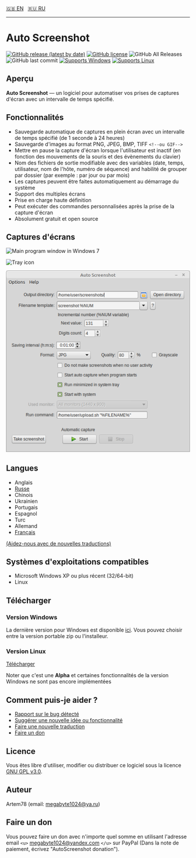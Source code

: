 [:uk: EN](README.md "English")&nbsp;&nbsp;
[:ru: RU](README-ru.md "Russian")

---
Auto Screenshot
===============
[![GitHub release (latest by date)](https://img.shields.io/github/v/release/artem78/AutoScreenshot?style=plastic)](https://github.com/artem78/AutoScreenshot/releases/latest)
[![GitHub license](https://img.shields.io/github/license/artem78/AutoScreenshot?style=plastic)](https://github.com/artem78/AutoScreenshot/blob/master/LICENSE.txt)
![GitHub All Releases](https://img.shields.io/github/downloads/artem78/AutoScreenshot/total?style=plastic)
![GitHub last commit](https://img.shields.io/github/last-commit/artem78/AutoScreenshot?style=plastic)
[![Supports Windows](https://img.shields.io/badge/support-Windows-blue?logo=Windows&style=plastic)](https://github.com/artem78/AutoScreenshot/releases/latest)
[![Supports Linux](https://img.shields.io/badge/support-Linux-white?logo=Linux&style=plastic)](https://github.com/artem78/AutoScreenshot/releases/latest)

## Aperçu

**Auto Screenshot** — un logiciel pour automatiser vos prises de captures d'écran avec un intervalle de temps spécifié.

## Fonctionnalités

* Sauvegarde automatique de captures en plein écran avec un intervalle de temps spécifié (de 1 seconde à 24 heures)
* Sauvegarde d'images au format PNG, JPEG, BMP, TIFF `<!--ou GIF-->`
* Mettre en pause la capture d'écran lorsque l'utilisateur est inactif (en fonction des mouvements de la souris et des évènements du clavier)
* Nom des fichiers de sortie modifiable avec des variables (date, temps, utilisateur, nom de l'hôte, numéro de séquence) and habilité de grouper par dossier (par exemple : par jour ou par mois)
* Les captures peuvent être faites automatiquement au démarrage du système
* Support des multiples écrans
* Prise en charge haute définition
* Peut exécuter des commandes personnalisées après la prise de la capture d'écran
* Absolument gratuit et open source

## Captures d'écrans

![Main program window in Windows 7](images/main_window.png "Main program window in Windows 7")

![Tray icon](images/tray_icon_animation.gif "Tray icon")

![Runinng on Linux Mint](images/main_window_in_linux_mint.png "Runinng on Linux Mint")

## Langues

* Anglais
* [Russe](README-ru.md)
* Chinois
* Ukrainien
* Portugais
* Espagnol
* Turc
* Allemand
* [Français](README-fr.md)

[(Aidez-nous avec de nouvelles traductions)](https://github.com/artem78/AutoScreenshot/issues/5)

## Systèmes d'exploitations compatibles  

* Microsoft Windows XP ou plus récent (32/64-bit)
* Linux

## Télécharger
### Version Windows

La dernière version pour Windows est disponible [ici](https://github.com/artem78/AutoScreenshot/releases/latest). Vous pouvez choisir entre la version portable zip ou l'installeur.

### Version Linux
[Télécharger](https://github.com/artem78/AutoScreenshot/releases/tag/v1.10.4-linux.alpha.1)

Noter que c'est une **Alpha** et certaines fonctionnalités de la version Windows ne sont pas encore implémentées  

## Comment puis-je aider ?
* [Rapport sur le bug détecté](https://github.com/artem78/AutoScreenshot/issues/new?assignees=&labels=bug&template=bug_report.md&title=)
* [Suggérer une nouvelle idée ou fonctionnalité](https://github.com/artem78/AutoScreenshot/issues/new?assignees=&labels=enhancement&template=feature_request.md&title=)
* [Faire une nouvelle traduction](https://github.com/artem78/AutoScreenshot/issues/5)
* [Faire un don](#donate)

## Licence
Vous êtes libre d'utiliser, modifier ou distribuer ce logiciel sous la licence [GNU GPL v3.0](https://github.com/artem78/AutoScreenshot/blob/master/LICENSE.txt).

## Auteur
Artem78 (email: [megabyte1024@ya.ru](mailto:megabyte1024@ya.ru?subject=AutoScreenshot))

## Faire un don
Vous pouvez faire un don avec n'importe quel somme en utilisant l'adresse email `<u>` megabyte1024@yandex.com `</u>` sur PayPal (Dans la note de paiement, écrivez "AutoScreenshot donation").
